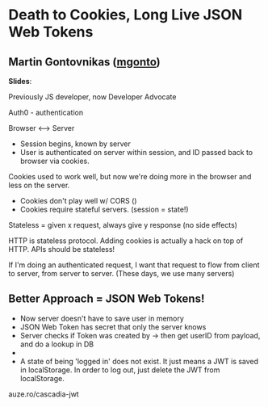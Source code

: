 # Death to Cookies, Long Live JSON Web Tokens
## Martin Gontovnikas ([mgonto](http://twitter.com/mgonto))

**Slides**: 


Previously JS developer, now Developer Advocate

Auth0 - authentication

Browser <--> Server

- Session begins, known by server
- User is authenticated on server within session, and ID passed back to browser via cookies.

Cookies used to work well, but now we're doing more in the browser and less on the server.

- Cookies don't play well w/ CORS ()
- Cookies require stateful servers. (session = state!)

Stateless = given x request, always give y response (no side effects)

HTTP is stateless protocol. Adding cookies is actually a hack on top of HTTP.
APIs should be stateless!

If I'm doing an authenticated request, I want that request to flow from client to server, from server to server. (These days, we use many servers)

## Better Approach = JSON Web Tokens!

- Now server doesn't have to save user in memory
- JSON Web Token has secret that only the server knows
- Server checks if Token was created by -> then get userID from payload, and do a lookup in DB
- 
- A state of being 'logged in' does not exist. It just means a JWT is saved in localStorage. In order to log out, just delete the JWT from localStorage.

auze.ro/cascadia-jwt